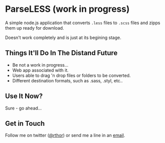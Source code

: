 ParseLESS (work in progress)
============================

A simple node.js application that converts `.less` files to `.scss` files and zipps them up ready for download. 

Doesn't work completely and is just at its begining stage.

Things It'll Do In The Distand Future
-------------------------------------

- Be not a work in progress...
- Web app associated with it.
- Users able to drag 'n drop files or folders to be converted.
- Different destination formats, such  as .sass, .styl, etc..

Use It Now?
-----------

Sure - go ahead…

Get in Touch
------------

Follow me on twitter ([@rthor](http://twitter.com/rthor)) or send me a line in an [email](mailto:ragnar.valgeirsson@gmail.com).